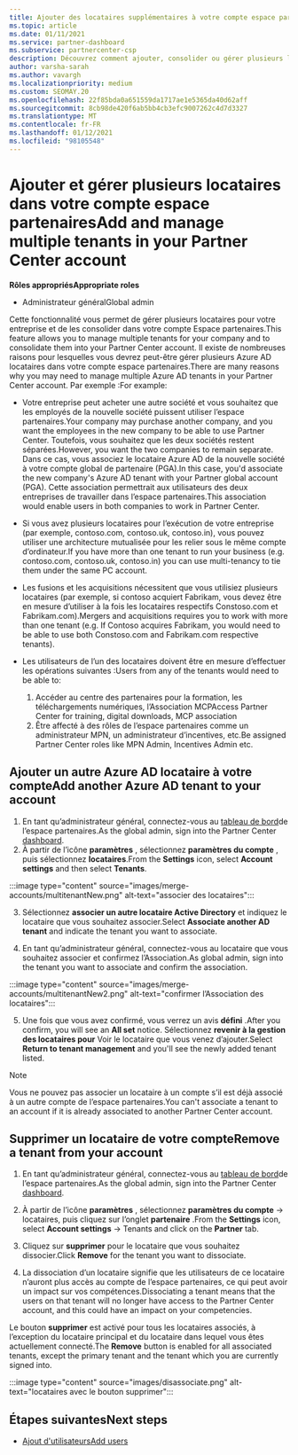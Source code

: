 ```yaml
---
title: Ajouter des locataires supplémentaires à votre compte espace partenaires
ms.topic: article
ms.date: 01/11/2021
ms.service: partner-dashboard
ms.subservice: partnercenter-csp
description: Découvrez comment ajouter, consolider ou gérer plusieurs locataires Azure AD dans votre compte espace partenaires. En savoir plus sur certaines des raisons pour lesquelles vous pourriez souhaiter le faire.
author: varsha-sarah
ms.author: vavargh
ms.localizationpriority: medium
ms.custom: SEOMAY.20
ms.openlocfilehash: 22f85bda0a651559da1717ae1e5365da40d62aff
ms.sourcegitcommit: 8cb98de420f6ab5bb4cb3efc9007262c4d7d3327
ms.translationtype: MT
ms.contentlocale: fr-FR
ms.lasthandoff: 01/12/2021
ms.locfileid: "98105548"
---
```

# <a name="add-and-manage-multiple-tenants-in-your-partner-center-account"></a><span data-ttu-id="f0c34-104">Ajouter et gérer plusieurs locataires dans votre compte espace partenaires</span><span class="sxs-lookup"><span data-stu-id="f0c34-104">Add and manage multiple tenants in your Partner Center account</span></span>


<span data-ttu-id="f0c34-105">**Rôles appropriés**</span><span class="sxs-lookup"><span data-stu-id="f0c34-105">**Appropriate roles**</span></span>

- <span data-ttu-id="f0c34-106">Administrateur général</span><span class="sxs-lookup"><span data-stu-id="f0c34-106">Global admin</span></span>

<span data-ttu-id="f0c34-107">Cette fonctionnalité vous permet de gérer plusieurs locataires pour votre entreprise et de les consolider dans votre compte Espace partenaires.</span><span class="sxs-lookup"><span data-stu-id="f0c34-107">This feature allows you to manage multiple tenants for your company and to consolidate them into your Partner Center account.</span></span> <span data-ttu-id="f0c34-108">Il existe de nombreuses raisons pour lesquelles vous devrez peut-être gérer plusieurs Azure AD locataires dans votre compte espace partenaires.</span><span class="sxs-lookup"><span data-stu-id="f0c34-108">There are many reasons why you may need to manage multiple Azure AD tenants in your Partner Center account.</span></span> <span data-ttu-id="f0c34-109">Par exemple :</span><span class="sxs-lookup"><span data-stu-id="f0c34-109">For example:</span></span>

- <span data-ttu-id="f0c34-110">Votre entreprise peut acheter une autre société et vous souhaitez que les employés de la nouvelle société puissent utiliser l’espace partenaires.</span><span class="sxs-lookup"><span data-stu-id="f0c34-110">Your company may purchase another company, and you want the employees in the new company to be able to use Partner Center.</span></span> <span data-ttu-id="f0c34-111">Toutefois, vous souhaitez que les deux sociétés restent séparées.</span><span class="sxs-lookup"><span data-stu-id="f0c34-111">However, you want the two companies to remain separate.</span></span> <span data-ttu-id="f0c34-112">Dans ce cas, vous associez le locataire Azure AD de la nouvelle société à votre compte global de partenaire (PGA).</span><span class="sxs-lookup"><span data-stu-id="f0c34-112">In this case, you'd associate the new company's Azure AD tenant with your Partner global account (PGA).</span></span> <span data-ttu-id="f0c34-113">Cette association permettrait aux utilisateurs des deux entreprises de travailler dans l’espace partenaires.</span><span class="sxs-lookup"><span data-stu-id="f0c34-113">This association would enable users in both companies to work in Partner Center.</span></span>

- <span data-ttu-id="f0c34-114">Si vous avez plusieurs locataires pour l’exécution de votre entreprise (par exemple, contoso.com, contoso.uk, contoso.in), vous pouvez utiliser une architecture mutualisée pour les relier sous le même compte d’ordinateur.</span><span class="sxs-lookup"><span data-stu-id="f0c34-114">If you have more than one tenant to run your business (e.g. contoso.com, contoso.uk, contoso.in) you can use multi-tenancy to tie them under the same PC account.</span></span>

- <span data-ttu-id="f0c34-115">Les fusions et les acquisitions nécessitent que vous utilisiez plusieurs locataires (par exemple, si contoso acquiert Fabrikam, vous devez être en mesure d’utiliser à la fois les locataires respectifs Constoso.com et Fabrikam.com).</span><span class="sxs-lookup"><span data-stu-id="f0c34-115">Mergers and acquisitions requires you to work with more than one tenant (e.g. If Contoso acquires Fabrikam, you would need to be able to use both Constoso.com and Fabrikam.com respective tenants).</span></span>

- <span data-ttu-id="f0c34-116">Les utilisateurs de l’un des locataires doivent être en mesure d’effectuer les opérations suivantes :</span><span class="sxs-lookup"><span data-stu-id="f0c34-116">Users from any of the tenants would need to be able to:</span></span>
    1.  <span data-ttu-id="f0c34-117">Accéder au centre des partenaires pour la formation, les téléchargements numériques, l’Association MCP</span><span class="sxs-lookup"><span data-stu-id="f0c34-117">Access Partner Center for training, digital downloads, MCP association</span></span>
    2.  <span data-ttu-id="f0c34-118">Être affecté à des rôles de l’espace partenaires comme un administrateur MPN, un administrateur d’incentives, etc.</span><span class="sxs-lookup"><span data-stu-id="f0c34-118">Be assigned Partner Center roles like MPN Admin, Incentives Admin etc.</span></span>


## <a name="add-another-azure-ad-tenant-to-your-account"></a><span data-ttu-id="f0c34-119">Ajouter un autre Azure AD locataire à votre compte</span><span class="sxs-lookup"><span data-stu-id="f0c34-119">Add another Azure AD tenant to your account</span></span>

1. <span data-ttu-id="f0c34-120">En tant qu’administrateur général, connectez-vous au [tableau de bord](https://partner.microsoft.com/dashboard)de l’espace partenaires.</span><span class="sxs-lookup"><span data-stu-id="f0c34-120">As the global admin, sign into the Partner Center [dashboard](https://partner.microsoft.com/dashboard).</span></span>
1. <span data-ttu-id="f0c34-121">À partir de l’icône **paramètres** , sélectionnez **paramètres du compte** , puis sélectionnez **locataires**.</span><span class="sxs-lookup"><span data-stu-id="f0c34-121">From the **Settings** icon, select **Account settings** and then select **Tenants**.</span></span>
 
:::image type="content" source="images/merge-accounts/multitenantNew.png" alt-text="associer des locataires"::: 

3. <span data-ttu-id="f0c34-123">Sélectionnez **associer un autre locataire Active Directory** et indiquez le locataire que vous souhaitez associer.</span><span class="sxs-lookup"><span data-stu-id="f0c34-123">Select **Associate another AD tenant** and indicate the tenant you want to associate.</span></span>

1. <span data-ttu-id="f0c34-124">En tant qu’administrateur général, connectez-vous au locataire que vous souhaitez associer et confirmez l’Association.</span><span class="sxs-lookup"><span data-stu-id="f0c34-124">As global admin, sign into the tenant you want to associate and confirm the association.</span></span> 

:::image type="content" source="images/merge-accounts/multitenantNew2.png" alt-text="confirmer l’Association des locataires"::: 

5. <span data-ttu-id="f0c34-126">Une fois que vous avez confirmé, vous verrez un avis **défini** .</span><span class="sxs-lookup"><span data-stu-id="f0c34-126">After you confirm, you will see an **All set** notice.</span></span>  <span data-ttu-id="f0c34-127">Sélectionnez **revenir à la gestion des locataires pour** Voir le locataire que vous venez d’ajouter.</span><span class="sxs-lookup"><span data-stu-id="f0c34-127">Select **Return to tenant management** and you'll see the newly added tenant listed.</span></span> 
 

>[!NOTE]
><span data-ttu-id="f0c34-128">Vous ne pouvez pas associer un locataire à un compte s’il est déjà associé à un autre compte de l’espace partenaires.</span><span class="sxs-lookup"><span data-stu-id="f0c34-128">You can't associate a tenant to an account if it is already associated to another Partner Center account.</span></span>


## <a name="remove-a-tenant-from-your-account"></a><span data-ttu-id="f0c34-129">Supprimer un locataire de votre compte</span><span class="sxs-lookup"><span data-stu-id="f0c34-129">Remove a tenant from your account</span></span>
 
1. <span data-ttu-id="f0c34-130">En tant qu’administrateur général, connectez-vous au [tableau de bord](https://partner.microsoft.com/dashboard)de l’espace partenaires.</span><span class="sxs-lookup"><span data-stu-id="f0c34-130">As the global admin, sign into the Partner Center [dashboard](https://partner.microsoft.com/dashboard).</span></span>

1. <span data-ttu-id="f0c34-131">À partir de l’icône **paramètres** , sélectionnez **paramètres du compte** -> locataires, puis cliquez sur l’onglet **partenaire** .</span><span class="sxs-lookup"><span data-stu-id="f0c34-131">From the **Settings** icon, select **Account settings** -> Tenants and click on the **Partner** tab.</span></span>
 
3. <span data-ttu-id="f0c34-132">Cliquez sur **supprimer** pour le locataire que vous souhaitez dissocier.</span><span class="sxs-lookup"><span data-stu-id="f0c34-132">Click **Remove** for the tenant you want to dissociate.</span></span>

4. <span data-ttu-id="f0c34-133">La dissociation d’un locataire signifie que les utilisateurs de ce locataire n’auront plus accès au compte de l’espace partenaires, ce qui peut avoir un impact sur vos compétences.</span><span class="sxs-lookup"><span data-stu-id="f0c34-133">Dissociating a tenant means that the users on that tenant will no longer have access to the Partner Center account, and this could have an impact on your competencies.</span></span> 

<span data-ttu-id="f0c34-134">Le bouton **supprimer** est activé pour tous les locataires associés, à l’exception du locataire principal et du locataire dans lequel vous êtes actuellement connecté.</span><span class="sxs-lookup"><span data-stu-id="f0c34-134">The **Remove** button is enabled for all associated tenants, except the primary tenant and the tenant which you are currently signed into.</span></span>

:::image type="content" source="images/disassociate.png" alt-text="locataires avec le bouton supprimer":::
 

## <a name="next-steps"></a><span data-ttu-id="f0c34-136">Étapes suivantes</span><span class="sxs-lookup"><span data-stu-id="f0c34-136">Next steps</span></span>

- [<span data-ttu-id="f0c34-137">Ajout d'utilisateurs</span><span class="sxs-lookup"><span data-stu-id="f0c34-137">Add users</span></span>](create-user-accounts-and-set-permissions.md)






